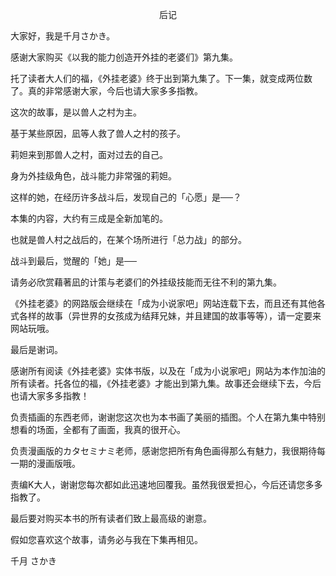 <p align="center">后记</p>

大家好，我是千月さかき。

感谢大家购买《以我的能力创造开外挂的老婆们》第九集。

托了读者大人们的福，《外挂老婆》终于出到第九集了。下一集，就变成两位数了。真的非常感谢大家，今后也请大家多多指教。

这次的故事，是以兽人之村为主。

基于某些原因，凪等人救了兽人之村的孩子。

莉妲来到那兽人之村，面对过去的自己。

身为外挂级角色，战斗能力非常强的莉妲。

这样的她，在经历许多战斗后，发现自己的「心愿」是──？

本集的内容，大约有三成是全新加笔的。

也就是兽人村之战后的，在某个场所进行「总力战」的部分。

战斗到最后，觉醒的「她」是──

请务必欣赏藉著凪的计策与老婆们的外挂级技能而无往不利的第九集。

《外挂老婆》的网路版会继续在「成为小说家吧」网站连载下去，而且还有其他各式各样的故事（异世界的女孩成为结拜兄妹，并且建国的故事等等），请一定要来网站玩哦。

最后是谢词。

感谢所有阅读《外挂老婆》实体书版，以及在「成为小说家吧」网站为本作加油的所有读者。托各位的福，《外挂老婆》才能出到第九集。故事还会继续下去，今后也请大家多多指教！

负责插画的东西老师，谢谢您这次也为本书画了美丽的插图。个人在第九集中特别想看的场面，全都有了画面，我真的很开心。

负责漫画版的カタセミナミ老师，感谢您把所有角色画得那么有魅力，我很期待每一期的漫画版哦。

责编K大人，谢谢您每次都如此迅速地回覆我。虽然我很爱担心，今后还请您多多指教了。

最后要对购买本书的所有读者们致上最高级的谢意。

假如您喜欢这个故事，请务必与我在下集再相见。

千月 さかき

